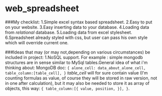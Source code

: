 # web_spreadsheet

###My checklist:
1.Simple excel syntax based spreadsheet.
2.Easy to put on your website.
3.Easy inserting data to your database.
4.Loading data from _relational_ database.
5.Loading data from excel stylesheet.
6.Spreadsheet already styled with css, but user can pass his own style which will override current one.

###Ideas that may (or may not,depending on various circumstances) be included in project:
1.NoSQL support. For example : simple mongodb structures are in sense similar to MySql tables.General idea of what i'm thinking about:
MongoDB doc:
`
{
alone_cell: data_about_alone_cell,
table_column:[table_cell],
}
`
_table_cell_  will for sure contain value (I'm counting formulas as value, of course they will be stored in raw version, not in one after calculation), but it may also be needed to store it as array of objects, this way:
`
{
table_column:[{
value,
position,
}],
}
`.


